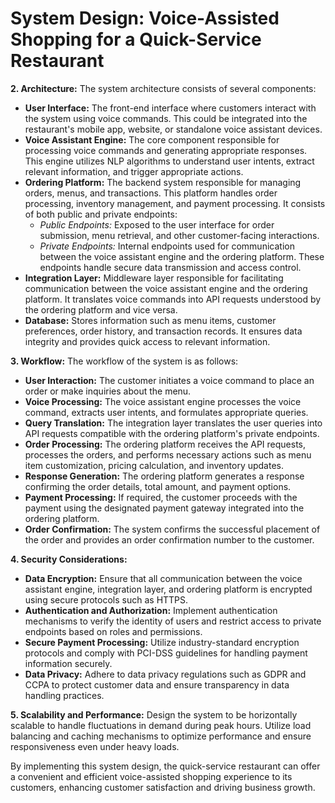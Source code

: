 # System Design: Voice-Assisted Shopping for a Quick-Service Restaurant



**2. Architecture:** The system architecture consists of several components:

* **User Interface:** The front-end interface where customers interact with the system using voice commands. This could be integrated into the restaurant's mobile app, website, or standalone voice assistant devices.
* **Voice Assistant Engine:** The core component responsible for processing voice commands and generating appropriate responses. This engine utilizes NLP algorithms to understand user intents, extract relevant information, and trigger appropriate actions.
* **Ordering Platform:** The backend system responsible for managing orders, menus, and transactions. This platform handles order processing, inventory management, and payment processing. It consists of both public and private endpoints:
  * _Public Endpoints:_ Exposed to the user interface for order submission, menu retrieval, and other customer-facing interactions.
  * _Private Endpoints:_ Internal endpoints used for communication between the voice assistant engine and the ordering platform. These endpoints handle secure data transmission and access control.
* **Integration Layer:** Middleware layer responsible for facilitating communication between the voice assistant engine and the ordering platform. It translates voice commands into API requests understood by the ordering platform and vice versa.
* **Database:** Stores information such as menu items, customer preferences, order history, and transaction records. It ensures data integrity and provides quick access to relevant information.

**3. Workflow:** The workflow of the system is as follows:

* **User Interaction:** The customer initiates a voice command to place an order or make inquiries about the menu.
* **Voice Processing:** The voice assistant engine processes the voice command, extracts user intents, and formulates appropriate queries.
* **Query Translation:** The integration layer translates the user queries into API requests compatible with the ordering platform's private endpoints.
* **Order Processing:** The ordering platform receives the API requests, processes the orders, and performs necessary actions such as menu item customization, pricing calculation, and inventory updates.
* **Response Generation:** The ordering platform generates a response confirming the order details, total amount, and payment options.
* **Payment Processing:** If required, the customer proceeds with the payment using the designated payment gateway integrated into the ordering platform.
* **Order Confirmation:** The system confirms the successful placement of the order and provides an order confirmation number to the customer.

**4. Security Considerations:**

* **Data Encryption:** Ensure that all communication between the voice assistant engine, integration layer, and ordering platform is encrypted using secure protocols such as HTTPS.
* **Authentication and Authorization:** Implement authentication mechanisms to verify the identity of users and restrict access to private endpoints based on roles and permissions.
* **Secure Payment Processing:** Utilize industry-standard encryption protocols and comply with PCI-DSS guidelines for handling payment information securely.
* **Data Privacy:** Adhere to data privacy regulations such as GDPR and CCPA to protect customer data and ensure transparency in data handling practices.

**5. Scalability and Performance:** Design the system to be horizontally scalable to handle fluctuations in demand during peak hours. Utilize load balancing and caching mechanisms to optimize performance and ensure responsiveness even under heavy loads.

By implementing this system design, the quick-service restaurant can offer a convenient and efficient voice-assisted shopping experience to its customers, enhancing customer satisfaction and driving business growth.


